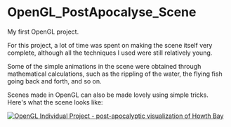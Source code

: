 # OpenGL_PostApocalyse_Scene
My first OpenGL project. 

For this project, a lot of time was spent on making the scene itself very complete, although all the techniques I used were still relatively young. 

Some of the simple animations in the scene were obtained through mathematical calculations, such as the rippling of the water, the flying fish going back and forth, and so on.

Scenes made in OpenGL can also be made lovely using simple tricks. Here's what the scene looks like:

[![OpenGL Individual Project - post-apocalyptic visualization of Howth Bay](https://img.youtube.com/vi/k5f8gzfUzjU/0.jpg)](https://youtu.be/k5f8gzfUzjU)
